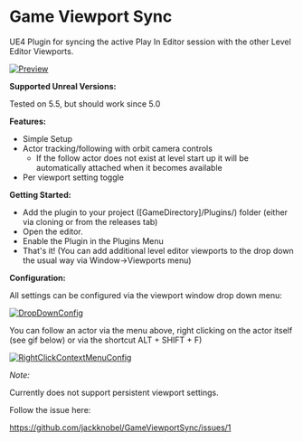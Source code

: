 # Game Viewport Sync

UE4 Plugin for syncing the active Play In Editor session with the other Level Editor Viewports.

[![Preview](https://i.imgur.com/5PEwR0p.gif)](https://gfycat.com/responsiblemealyheifer.gif)

**Supported Unreal Versions:**

Tested on 5.5, but should work since 5.0

**Features:**

- Simple Setup
- Actor tracking/following with orbit camera controls
  - If the follow actor does not exist at level start up it will be automatically attached when it becomes available
- Per viewport setting toggle

**Getting Started:**

- Add the plugin to your project ([GameDirectory]/Plugins/) folder (either via cloning or from the releases tab)
- Open the editor.
- Enable the Plugin in the Plugins Menu
- That's it! (You can add additional level editor viewports to the drop down the usual way via Window->Viewports menu)

**Configuration:**

All settings can be configured via the viewport window drop down menu:

[![DropDownConfig](https://i.imgur.com/24HuxOol.gif)](https://i.imgur.com/24HuxOo.gif)

You can follow an actor via the menu above, right clicking on the actor itself (see gif below) or via the shortcut ALT + SHIFT + F)

[![RightClickContextMenuConfig](https://i.imgur.com/eKs9jPFl.gif)](https://i.imgur.com/eKs9jPF.gif)

*Note:*

Currently does not support persistent viewport settings.

Follow the issue here:

<https://github.com/jackknobel/GameViewportSync/issues/1>
